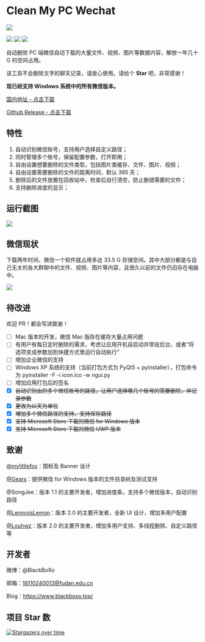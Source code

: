 # Clean My PC Wechat

![](https://markdown-pic-blackboxo.oss-cn-shanghai.aliyuncs.com/banner.png)

[![](https://img.shields.io/badge/platform-win64-lightgrey)](https://github.com/blackboxo/AutoDeleteFileOnPCWechat/releases) [![](https://img.shields.io/github/v/release/blackboxo/AutoDeleteFileOnPCWechat)](https://github.com/blackboxo/AutoDeleteFileOnPCWechat/releases) [![](https://img.shields.io/github/downloads/blackboxo/AutoDeleteFileOnPCWechat/total)](https://github.com/blackboxo/AutoDeleteFileOnPCWechat/releases)

自动删除 PC 端微信自动下载的大量文件、视频、图片等数据内容，解放一年几十 G 的空间占用。

该工具不会删除文字的聊天记录，请放心使用。请给个 **Star** 吧，非常感谢！

**现已经支持 Windows 系统中的所有微信版本。**

[国内地址 - 点击下载](
https://www.lanzoux.com/iamuhh1owmb)

[Github Release - 点击下载](
https://github.com/blackboxo/CleanMyWechat/releases/download/v2.0/CleanMyWechat.zip)



## 特性
1. 自动识别微信账号，支持用户选择自定义路径；
2. 同时管理多个账号，保留配置参数，打开即用；
3. 自由设置想要删除的文件类型，包括图片类缓存、文件、图片、视频；
4. 自由设置需要删除的文件的距离时间，默认 365 天；
5. 删除后的文件放置在回收站中，检查后自行清空，防止删错需要的文件；
6. 支持删除进度的显示；

## 运行截图

![](https://markdown-pic-blackboxo.oss-cn-shanghai.aliyuncs.com/20200929151623.jpg)

## 微信现状

下载两年时间，微信一个软件就占用多达 33.5 G 存储空间。其中大部分都是与自己无关的各大群聊中的文件、视频、图片等内容，且很久以前的文件仍旧存在电脑中。

![](https://markdown-pic-blackboxo.oss-cn-shanghai.aliyuncs.com/20200213142805.png)

## 待改进

欢迎 PR！都会写进致谢！

- [ ] Mac 版本的开发，微信 Mac 版存在缓存大量占用问题
- [ ] 有用户有每日定时删除的需求，考虑让应用开机自启动并常驻后台，或者“将选项变成参数加到快捷方式里运行自动执行”
- [ ] 增加企业微信的支持
- [ ] Windows XP 系统的支持（当前打包方式为 PyQt5 + pyinstaller），打包命令为 pyinstaller -F -i icon.ico -w ngui.py
- [ ] 增加应用打包后的签名
- [x] ~~自动识别出的多个微信账号的路径，让用户选择哪几个账号的需要删除，并记录参数~~
- [x] ~~更改为以天为单位~~
- [x] ~~增加多个微信路径的支持，支持保存路径~~
- [x] ~~支持 Microsoft Store 下载的微信 for Windows 版本~~
- [x] ~~支持 Microsoft Store 下载的微信 UWP 版本~~

## 致谢

[@mylittlefox](https://www.mylittlefox.art)：图标及 Banner 设计

[@Gears](https://refun.eu.org)：提供微信 for Windows 版本的文件目录树及测试支持

@SongJee：版本 1.1 的主要开发者，增加进度条，支持多个微信版本，自动识别路径

[@LenmoisLemon](https://github.com/LenmoisLemon)：版本 2.0 的主要开发者，全新 UI 设计，增加多用户配置

[@Louhwz](https://github.com/Louhwz)：版本 2.0 的主要开发者，增加多用户支持、多线程删除、自定义路径等

## 开发者

微博：@BlackBoXo

邮箱：18110240013@fudan.edu.cn

Blog：https://www.blackboxo.top/

## 项目 Star 数

[![Stargazers over time](https://starchart.cc/blackboxo/CleanMyWechat.svg)](https://starchart.cc/blackboxo/CleanMyWechat)
